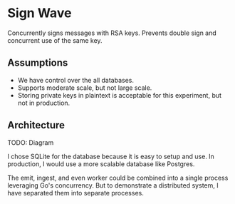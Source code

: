 # Sign Wave

Concurrently signs messages with RSA keys. Prevents double sign and concurrent use of the same key.

## Assumptions
* We have control over the all databases.
* Supports moderate scale, but not large scale.
* Storing private keys in plaintext is acceptable for this experiment, but not in production.

## Architecture

TODO: Diagram

I chose SQLite for the database because it is easy to setup and use. In production, 
I would use a more scalable database like Postgres.

The emit, ingest, and even worker could be combined into a single process leveraging Go's concurrency. 
But to demonstrate a distributed system, I have separated them into separate processes.